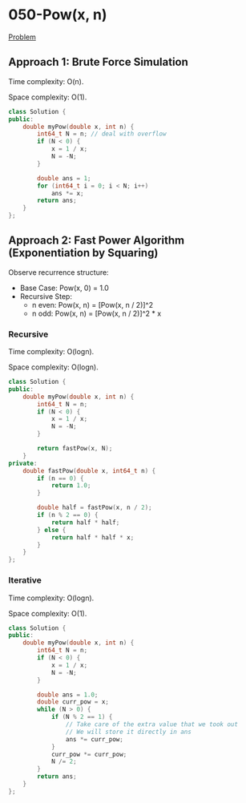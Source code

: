 # 050-Pow(x, n)

[Problem](https://leetcode.com/problems/powx-n/)

## Approach 1: Brute Force Simulation

Time complexity: O(n).

Space complexity: O(1).

```c++
class Solution {
public:
    double myPow(double x, int n) {
        int64_t N = n; // deal with overflow
        if (N < 0) {
            x = 1 / x;
            N = -N;
        }

        double ans = 1;
        for (int64_t i = 0; i < N; i++)
            ans *= x;
        return ans;
    }
};
```

## Approach 2: Fast Power Algorithm (Exponentiation by Squaring)

Observe recurrence structure:

* Base Case: Pow(x, 0) = 1.0
* Recursive Step:
  * n even: Pow(x, n) = [Pow(x, n / 2)]^2
  * n odd: Pow(x, n) = [Pow(x, n / 2)]^2 * x

### Recursive

Time complexity: O(logn).

Space complexity: O(logn).

```c++
class Solution {
public:
    double myPow(double x, int n) {
        int64_t N = n;
        if (N < 0) {
            x = 1 / x;
            N = -N;
        }

        return fastPow(x, N);
    }
private:
    double fastPow(double x, int64_t n) {
        if (n == 0) {
            return 1.0;
        }

        double half = fastPow(x, n / 2);
        if (n % 2 == 0) {
            return half * half;
        } else {
            return half * half * x;
        }
    }
};
```

### Iterative

Time complexity: O(logn).

Space complexity: O(1).

```c++
class Solution {
public:
    double myPow(double x, int n) {
        int64_t N = n;
        if (N < 0) {
            x = 1 / x;
            N = -N;
        }

        double ans = 1.0;
        double curr_pow = x;
        while (N > 0) {
            if (N % 2 == 1) {
                // Take care of the extra value that we took out
                // We will store it directly in ans
                ans *= curr_pow;
            }
            curr_pow *= curr_pow;
            N /= 2;
        }
        return ans;
    }
};
```
